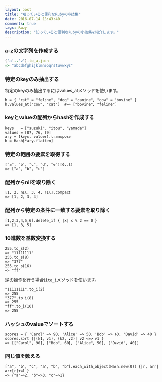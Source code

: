 ```yaml
---
layout: post
title: "知っていると便利なRubyの小技集"
date: 2016-07-14 13:43:40
comments: true
tags: Ruby
description: "知っていると便利なRubyの小技集を紹介します。"
---
```


### a-zの文字列を作成する

```ruby
('a'..'z').to_a.join
=> "abcdefghijklmnopqrstuvwxyz"
```

### 特定のkeyのみ抽出する

特定のkeyのみ抽出するにはvalues_atメソッドを使います。

```
h = { "cat" = "feline", "dog" = "canine", "cow" = "bovine" }
h.values_at("cow", "cat")  #=> ["bovine", "feline"]
```

### keyとvalueの配列からhashを作成する

```
keys   = ["suzuki", "itou", "yamada"]
values = [87, 76, 69]
ary = [keys, values].transpose
h = Hash[*ary.flatten]
```

### 特定の範囲の要素を取得する

```
["a", "b", "c", "d", "e"][0..2]
=> ["a", "b", "c"]
```

### 配列からnilを取り除く

```
[1, 2, nil, 3, 4, nil].compact
=> [1, 2, 3, 4]
```

### 配列から特定の条件に一致する要素を取り除く

```
[1,2,3,4,5,6].delete_if { |x| x % 2 == 0 }
=> [1, 3, 5]
```

### 10進数を基数変換する

```
255.to_s(2)
=> "11111111"
255.to_s(8)
=> "377"
255.to_s(16)
=> "ff"
```

逆の操作を行う場合は`to_i`メソッドを使います。

```
"11111111".to_i(2)
=> 255
"377".to_i(8)
=> 255
"ff".to_i(16)
=> 255
```

### ハッシュのvalueでソートする

```
scores = { 'Carol' => 90, 'Alice' => 50, 'Bob' => 60, 'David' => 40 }
scores.sort {|(k1, v1), (k2, v2)| v2 <=> v1 }
=> [["Carol", 90], ["Bob", 60], ["Alice", 50], ["David", 40]]
```

### 同じ値を数える

```
["a", "b", "c", "a", "b", "b"].each_with_object(Hash.new(0)) {|r, arr| arr[r]+=1 }
=> {"a"=>2, "b"=>3, "c"=>1}
```

